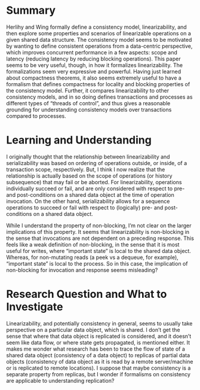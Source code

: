 # Summary
Herlihy and Wing formally define a consistency model, linearizability, and then explore some properties and scenarios of linearizable operations on a given shared data structure. The consistency model seems to be motivated by wanting to define consistent operations from a data-centric perspective, which improves concurrent performance in a few aspects: scope and latency (reducing latency by reducing blocking operations). This paper seems to be very useful, though, in how it formalizes linearizability. The formalizations seem very expressive and powerful. Having just learned about compactness theorems, it also seems extremely useful to have a formalism that defines compactness for locality and blocking properties of the consistency model. Further, it compares linearizability to other consistency models, and in so doing defines transactions and processes as different types of “threads of control”, and thus gives a reasonable grounding for understanding consistency models over transactions compared to processes.

# Learning and Understanding
I originally thought that the relationship between linearizability and serializability was based on ordering of operations outside, or inside, of a transaction scope, respectively. But, I think I now realize that the relationship is actually based on the scope of operations (or history subsequence) that may fail or be aborted. For linearizability, operations individually succeed or fail, and are only considered with respect to pre- and post-conditions on a shared data object at the time of operation invocation. On the other hand, serializability allows for a sequence operations to succeed or fail with respect to (logically) pre- and post-conditions on a shared data object.


While I understand the property of non-blocking, I’m not clear on the larger implications of this property. It seems that linearizability is non-blocking in the sense that invocations are not dependent on a preceding response. This feels like a weak definition of non-blocking, in the sense that it is most useful for writes, where “important state” is local to the shared data object. Whereas, for non-mutating reads (a peek vs a dequeue, for example), “important state” is local to the process. So in this case, the implication of non-blocking for invocation and response seems misleading?

# Research Question and What to Investigate
Linearizability, and potentially consistency in general, seems to usually take perspective on a particular data object, which is shared. I don’t get the sense that where that data object is replicated is considered, and it doesn’t seem like data flow, or where state gets propagated, is mentioned either. It makes me wonder what research has been to trace the flow of state of a shared data object (consistency of a data object) to replicas of partial data objects (consistency of data object as it is read by a remote server/machine or is replicated to remote locations). I suppose that maybe consistency is a separate property from replicas, but I wonder if formalisms on consistency are applicable to understanding replication?
